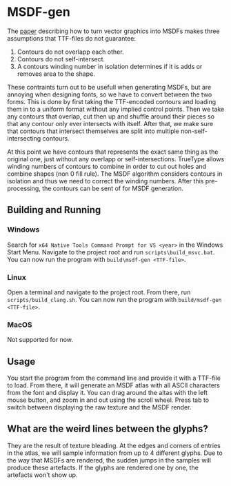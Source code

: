 # MSDF-gen

The [paper](https://github.com/Chlumsky/msdfgen/files/3050967/thesis.pdf)
describing how to turn vector graphics into MSDFs makes three assumptions that
TTF-files do not guarantee:

1. Contours do not overlapp each other.
2. Contours do not self-intersect.
3. A contours winding number in isolation determines if it is adds or removes
   area to the shape.

These contraints turn out to be usefull when generating MSDFs, but are annoying
when designing fonts, so we have to convert between the two forms. This is done
by first taking the TTF-encoded contours and loading them in to a uniform
format without any implied control points. Then we take any contours that
overlap, cut then up and shuffle around their pieces so that any contour only
ever intersects with itself. After that, we make sure that contours that
intersect themselves are split into multiple non-self-intersecting contours.

At this point we have contours that represents the exact same thing as the
original one, just without any overlapp or self-intersections. TrueType allows
winding numbers of contours to combine in order to cut out holes and combine
shapes (non 0 fill rule). The MSDF algorithm considers contours in isolation
and thus we need to correct the winding numbers. After this pre-processing, the
contours can be sent of for MSDF generation.



## Building and Running

### Windows

Search for `x64 Native Tools Command Prompt for VS <year>` in the Windows Start
Menu. Navigate to the project root and run `scripts\build_msvc.bat`. You can
now run the program with `build\msdf-gen <TTF-file>`.

### Linux

Open a terminal and navigate to the project root. From there, run
`scripts/build_clang.sh`. You can now run the program with `build/msdf-gen
<TTF-file>`.

### MacOS

Not supported for now.



## Usage

You start the program from the command line and provide it with a TTF-file to
load. From there, it will generate an MSDF atlas with all ASCII characters from
the font and display it. You can drag around the altas with the left mouse
button, and zoom in and out using the scroll wheel. Press tab to switch between
displaying the raw texture and the MSDF render.



## What are the weird lines between the glyphs?

They are the result of texture bleading. At the edges and corners of entries in
the atlas, we will sample information from up to 4 different glyphs. Due to the
way that MSDFs are rendered, the sudden jumps in the samples will produce these
artefacts. If the glyphs are rendered one by one, the artefacts won't show up.
